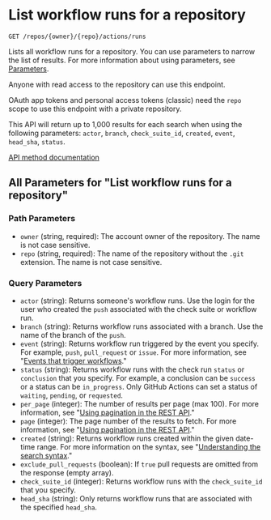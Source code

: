 # List workflow runs for a repository

`GET /repos/{owner}/{repo}/actions/runs`

Lists all workflow runs for a repository. You can use parameters to narrow the list of results. For more information about using parameters, see [Parameters](https://docs.github.com/rest/guides/getting-started-with-the-rest-api#parameters).

Anyone with read access to the repository can use this endpoint.

OAuth app tokens and personal access tokens (classic) need the `repo` scope to use this endpoint with a private repository.

This API will return up to 1,000 results for each search when using the following parameters: `actor`, `branch`, `check_suite_id`, `created`, `event`, `head_sha`, `status`.

[API method documentation](https://docs.github.com/rest/actions/workflow-runs#list-workflow-runs-for-a-repository)

## All Parameters for "List workflow runs for a repository"

### Path Parameters

- `owner` (string, required): The account owner of the repository. The name is not case sensitive.
- `repo` (string, required): The name of the repository without the `.git` extension. The name is not case sensitive.
### Query Parameters

- `actor` (string): Returns someone's workflow runs. Use the login for the user who created the `push` associated with the check suite or workflow run.
- `branch` (string): Returns workflow runs associated with a branch. Use the name of the branch of the `push`.
- `event` (string): Returns workflow run triggered by the event you specify. For example, `push`, `pull_request` or `issue`. For more information, see "[Events that trigger workflows](https://docs.github.com/actions/automating-your-workflow-with-github-actions/events-that-trigger-workflows)."
- `status` (string): Returns workflow runs with the check run `status` or `conclusion` that you specify. For example, a conclusion can be `success` or a status can be `in_progress`. Only GitHub Actions can set a status of `waiting`, `pending`, or `requested`.
- `per_page` (integer): The number of results per page (max 100). For more information, see "[Using pagination in the REST API](https://docs.github.com/rest/using-the-rest-api/using-pagination-in-the-rest-api)."
- `page` (integer): The page number of the results to fetch. For more information, see "[Using pagination in the REST API](https://docs.github.com/rest/using-the-rest-api/using-pagination-in-the-rest-api)."
- `created` (string): Returns workflow runs created within the given date-time range. For more information on the syntax, see "[Understanding the search syntax](https://docs.github.com/search-github/getting-started-with-searching-on-github/understanding-the-search-syntax#query-for-dates)."
- `exclude_pull_requests` (boolean): If `true` pull requests are omitted from the response (empty array).
- `check_suite_id` (integer): Returns workflow runs with the `check_suite_id` that you specify.
- `head_sha` (string): Only returns workflow runs that are associated with the specified `head_sha`.